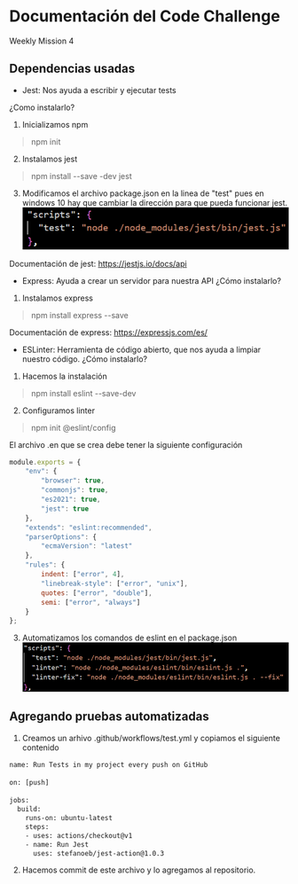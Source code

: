 # Documentación del Code Challenge
Weekly Mission 4

## Dependencias usadas
- Jest: Nos ayuda a escribir y ejecutar tests

¿Como instalarlo?

1) Inicializamos npm
> npm init

2) Instalamos jest
> npm install --save -dev jest

3) Modificamos el archivo package.json en la linea de "test" pues en windows 10 hay que cambiar la dirección para que pueda funcionar jest.
![image](https://github.com/CeViMu/Code_Challenge/blob/main/images/Imagen3.png)

Documentación de jest: https://jestjs.io/docs/api


- Express: Ayuda a crear un servidor para nuestra API
¿Cómo instalarlo?

1) Instalamos express
> npm install express --save

Documentación de express: https://expressjs.com/es/

- ESLinter: Herramienta de código abierto, que nos ayuda a limpiar nuestro código.
¿Cómo instalarlo?

1) Hacemos la instalación
> npm install eslint --save-dev

2) Configuramos linter
> npm init @eslint/config

El archivo .en que se crea debe tener la siguiente configuración
```js
module.exports = {
    "env": {
        "browser": true,
        "commonjs": true,
        "es2021": true,
        "jest": true
    },
    "extends": "eslint:recommended",
    "parserOptions": {
        "ecmaVersion": "latest"
    },
    "rules": {
        indent: ["error", 4],
        "linebreak-style": ["error", "unix"],
        quotes: ["error", "double"],
        semi: ["error", "always"]
    }
};
```
3) Automatizamos los comandos de eslint en el package.json
![image](https://github.com/CeViMu/Code_Challenge/blob/main/images/Imagen4.png)

## Agregando pruebas automatizadas
1) Creamos un arhivo .github/workflows/test.yml y copiamos el siguiente contenido

```
name: Run Tests in my project every push on GitHub

on: [push]

jobs:
  build:
    runs-on: ubuntu-latest
    steps:
    - uses: actions/checkout@v1
    - name: Run Jest
      uses: stefanoeb/jest-action@1.0.3
```
2) Hacemos commit de este archivo y lo agregamos al repositorio.



